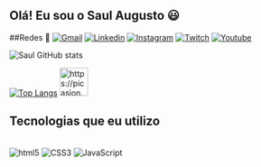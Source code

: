 
## Olá! Eu sou o Saul Augusto 😃
##Redes 📲
[![Gmail](https://img.shields.io/badge/Gmail-D14836?style=for-the-badge&logo=gmail&logoColor=white)](mailto:saulkutchma13@gmail.com)
[![Linkedin](https://img.shields.io/badge/LinkedIn-0077B5?style=for-the-badge&logo=linkedin&logoColor=white)](https://www.linkedin.com/in/saul-kutchma-b602a5250/)
[![Instagram](https://img.shields.io/badge/Instagram-E4405F?style=for-the-badge&logo=instagram&logoColor=white)](https://www.instagram.com/_.saaull/?hl=pt-br)
[![Twitch](https://img.shields.io/badge/Twitch-9146FF?style=for-the-badge&logo=twitch&logoColor=white)](https://www.twitch.tv/saulzeraa)
[![Youtube](https://img.shields.io/badge/YouTube-FF0000?style=for-the-badge&logo=youtube&logoColor=white)](https://www.youtube.com/channel/UCe5tPXR2VeAS5YP51MppiXA)

![Saul GitHub stats](https://github-readme-stats.vercel.app/api?username=SauulDeveloper&show_icons=true&theme=onedark)

[![Top Langs](https://github-readme-stats.vercel.app/api/top-langs/?username=SauulDeveloper)](https://github.com/anuraghazra/github-readme-stats) <img src="https://i.picasion.com/pic92/5e1ad86aa80bdcac1c24c9979543eeb8.gif" width="50" height="50" border="0" alt="https://picasion.com/" /></a>

## Tecnologias que eu utilizo

<div style= "display: inline_block"><br/>
  <img algin= "center" alt= "html5" src="https://img.shields.io/badge/HTML5-E34F26?style=for-the-badge&logo=html5&logoColor=white" />
    <img algin= "center" alt= "CSS3" src="https://img.shields.io/badge/CSS3-1572B6?style=for-the-badge&logo=css3&logoColor=white" />
      <img algin= "center" alt= "JavaScript" src="https://img.shields.io/badge/JavaScript-F7DF1E?style=for-the-badge&logo=javascript&logoColor=black" />

</div><br/>
